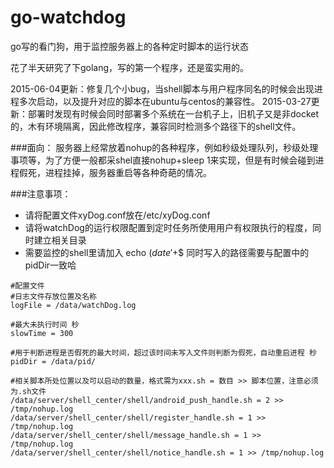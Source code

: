 # go-watchdog
go写的看门狗，用于监控服务器上的各种定时脚本的运行状态

花了半天研究了下golang，写的第一个程序，还是蛮实用的。

2015-06-04更新：修复几个小bug，当shell脚本与用户程序同名的时候会出现进程多次启动，以及提升对应的脚本在ubuntu与centos的兼容性。
2015-03-27更新：部署时发现有时候会同时部署多个系统在一台机子上，旧机子又是非docket的，木有环境隔离，因此修改程序，兼容同时检测多个路径下的shell文件。

###面向：
服务器上经常放着nohup的各种程序，例如秒级处理队列，秒级处理事项等，为了方便一般都采shel直接nohup+sleep 1来实现，但是有时候会碰到进程假死，进程挂掉，服务器重启等各种奇葩的情况。

###注意事项：
- 请将配置文件xyDog.conf放在/etc/xyDog.conf
- 请将watchDog的运行权限配置到定时任务所使用用户有权限执行的程度，同时建立相关目录
- 需要监控的shell里请加入    echo $(date '+%s') > /data/pid/$$   同时写入的路径需要与配置中的pidDir一致哈

````
#配置文件
#日志文件存放位置及名称
logFile = /data/watchDog.log

#最大未执行时间 秒
slowTime = 300

#用于判断进程是否假死的最大时间，超过该时间未写入文件则判断为假死，自动重启进程 秒
pidDir = /data/pid/

#相关脚本所处位置以及可以启动的数量，格式需为xxx.sh = 数目 >> 脚本位置，注意必须为.sh文件
/data/server/shell_center/shell/android_push_handle.sh = 2 >> /tmp/nohup.log
/data/server/shell_center/shell/register_handle.sh = 1 >> /tmp/nohup.log
/data/server/shell_center/shell/message_handle.sh = 1 >> /tmp/nohup.log
/data/server/shell_center/shell/notice_handle.sh = 1 >> /tmp/nohup.log
````
